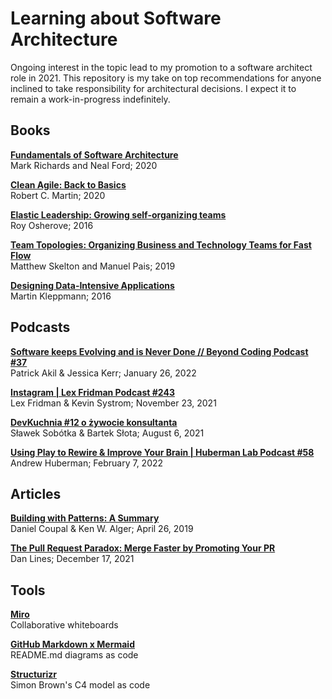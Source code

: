 # Learning about Software Architecture

Ongoing interest in the topic lead to my promotion to a software architect role in 2021. This repository is my take on top recommendations for anyone inclined to take responsibility for architectural decisions. I expect it to remain a work-in-progress indefinitely.

## Books

[**Fundamentals of Software Architecture**](https://www.oreilly.com/library/view/fundamentals-of-software/9781492043447/)  
Mark Richards and Neal Ford; 2020

[**Clean Agile: Back to Basics**](https://www.pearson.com/us/higher-education/program/Martin-Clean-Agile-Back-to-Basics/PGM2604771.html)  
Robert C. Martin; 2020

[**Elastic Leadership: Growing self-organizing teams**](https://www.manning.com/books/elastic-leadership)  
Roy Osherove; 2016

[**Team Topologies: Organizing Business and Technology Teams for Fast Flow**](https://teamtopologies.com/book)  
Matthew Skelton and Manuel Pais; 2019

[**Designing Data-Intensive Applications**](https://dataintensive.net)  
Martin Kleppmann; 2016

## Podcasts

[**Software keeps Evolving and is Never Done // Beyond Coding Podcast #37**](https://youtu.be/4-0fiuKdxmc)  
 Patrick Akil & Jessica Kerr; January 26, 2022

[**Instagram | Lex Fridman Podcast #243**](https://youtu.be/3pvpNKUPbIY)  
Lex Fridman & Kevin Systrom; November 23, 2021

[**DevKuchnia #12 o żywocie konsultanta**](https://youtu.be/D39bjCrzZm4)  
Sławek Sobótka & Bartek Słota; August 6, 2021

[**Using Play to Rewire & Improve Your Brain | Huberman Lab Podcast #58**](https://youtu.be/BwyZIWeBpRw)  
Andrew Huberman; February 7, 2022

## Articles

[**Building with Patterns: A Summary**](https://www.mongodb.com/blog/post/building-with-patterns-a-summary)  
Daniel Coupal & Ken W. Alger; April 26, 2019

[**The Pull Request Paradox: Merge Faster by Promoting Your PR**](https://dzone.com/articles/the-pull-request-paradox-merge-faster-by-promoting)  
Dan Lines; December 17, 2021

## Tools

[**Miro**](https://miro.com/)  
Collaborative whiteboards

[**GitHub Markdown x Mermaid**](https://github.blog/2022-02-14-include-diagrams-markdown-files-mermaid/)  
README.md diagrams as code

[**Structurizr**](https://structurizr.com/dsl)  
Simon Brown's C4 model as code
